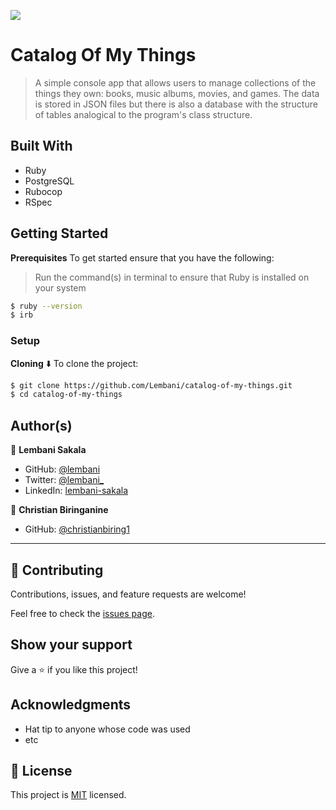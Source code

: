 ![](https://img.shields.io/badge/Microverse-blueviolet)

# Catalog Of My Things

> A simple console app that allows users to manage collections of the things they own: books, music albums, movies, and games.  The data is stored in JSON files but there is also a database with the structure of tables analogical to the program's class structure.


## Built With

- Ruby
- PostgreSQL
- Rubocop
- RSpec

## Getting Started

**Prerequisites**
To get started ensure that you have the following:

> Run the command(s) in terminal to ensure that Ruby is installed on your system

```bash
$ ruby --version
$ irb
```

### Setup

**Cloning** ⬇️
To clone the project:

```bash
$ git clone https://github.com/Lembani/catalog-of-my-things.git
$ cd catalog-of-my-things
```

## Author(s)

👤 **Lembani Sakala**

- GitHub: [@lembani](https://github.com/lembani)
- Twitter: [@lembani_](https://twitter.com/lembani_)
- LinkedIn: [lembani-sakala](https://linkedin.com/in/lembani-sakala)


👤 **Christian Biringanine**

- GitHub: [@christianbiring1](https://github.com/christianbiring1)

<hr>

## 🤝 Contributing

Contributions, issues, and feature requests are welcome!

Feel free to check the [issues page](../../issues/).

## Show your support

Give a ⭐️ if you like this project!

## Acknowledgments

- Hat tip to anyone whose code was used
- etc

## 📝 License

This project is [MIT](./MIT.md) licensed.
